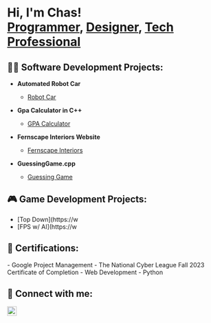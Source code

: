 <h1>Hi, I'm Chas! <br/><a href="https://github.com/chas99">Programmer</a>, <a href="https://www.behance.net/chideraa">Designer</a>, <a href="https://www.linkedin.com/in/chasazubuike/">Tech Professional</a></h1>

<h2>👨‍💻 Software Development Projects:</h2>

- <b>Automated Robot Car</b>
  - [Robot Car](https://github.com/chas99/Robot-Car)
  <b><i></b></i>
- <b>Gpa Calculator in C++</b>
  - [GPA Calculator](https://github.com/chas99/GpaCalculator)
    
- <b>Fernscape Interiors Website</b>
  - [Fernscape Interiors](https://github.com/chas99/Fernscape-Interiors-Website)

- <b>GuessingGame.cpp</b>
  - [Guessing Game](https://github.com/chas99/Guessing-game)

<h2>🎮 Game Development Projects:</h2>

- [Top Down](https://w
- [FPS w/ AI](https://w

<h2>📃 Certifications:</h2>
- Google Project Management
- The National Cyber League Fall 2023 Certificate of Completion
- Web Development
- Python

<h2> 🤳 Connect with me:</h2>

[<img align="left" alt="ChasAzubuike | LinkedIn" width="22px" src="https://cdn.jsdelivr.net/npm/simple-icons@v3/icons/linkedin.svg" />][linkedin]

[linkedin]: https://www.linkedin.com/in/chasazubuike

<!--
**joshmadakor1/joshmadakor1** is a ✨ _special_ ✨ repository because its `README.md` (this file) appears on your GitHub profile.

Here are some ideas to get you started:

- 🔭 I’m currently working on ...
- 🌱 I’m currently learning ...
- 👯 I’m looking to collaborate on ...
- 🤔 I’m looking for help with ...
- 💬 Ask me about ...
- 📫 How to reach me: ...
- 😄 Pronouns: ...
- ⚡ Fun fact: ...
-->
